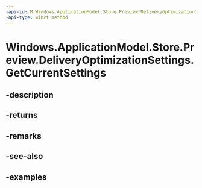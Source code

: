 ```yaml
---
-api-id: M:Windows.ApplicationModel.Store.Preview.DeliveryOptimizationSettings.GetCurrentSettings
-api-type: winrt method
---
```


<!-- Method syntax.
public DeliveryOptimizationSettings DeliveryOptimizationSettings.GetCurrentSettings()
-->

# Windows.ApplicationModel.Store.Preview.DeliveryOptimizationSettings.GetCurrentSettings

## -description

## -returns

## -remarks

## -see-also

## -examples

